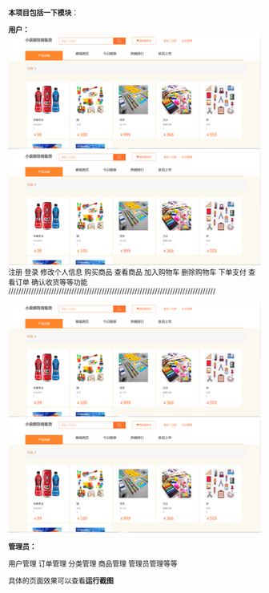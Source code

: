 **本项目包括一下模块**：


**用户：**
![Image text](https://raw.githubusercontent.com/Dreke666/ProjectImg/main/校园小卖部商城-运行截图/QQ截图20210808111748.png)
![image](https://raw.githubusercontent.com/Dreke666/ProjectImg/main/校园小卖部商城-运行截图/QQ截图20210808111748.png)
注册
登录
修改个人信息
购买商品
查看商品
加入购物车
删除购物车
下单支付
查看订单
确认收货等等功能
//////////////////////////////////////////////////////////////////////////////////

![Image text](https://github.com/Dreke666/CampusMall/blob/master/%E8%BF%90%E8%A1%8C%E6%88%AA%E5%9B%BE/QQ%E6%88%AA%E5%9B%BE20210808111748.png)
![Image text](https://github.com/Dreke666/ProjectImg/blob/main/%E6%A0%A1%E5%9B%AD%E5%B0%8F%E5%8D%96%E9%83%A8%E5%95%86%E5%9F%8E-%E8%BF%90%E8%A1%8C%E6%88%AA%E5%9B%BE/QQ%E6%88%AA%E5%9B%BE20210808111748.png)

**管理员：**

用户管理   订单管理 分类管理  商品管理 管理员管理等等




具体的页面效果可以查看**运行截图**

